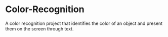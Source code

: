 # Color-Recognition
A color recognition project that identifies the color of an object and present them on the screen through text.
